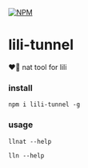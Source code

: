 [![NPM](https://nodei.co/npm/lili-tunnel.png?compact=true)](https://npmjs.org/package/lili-tunnel)

# lili-tunnel

:heart_on_fire: nat tool for lili 

### install

```
npm i lili-tunnel -g
```

### usage

```
llnat --help
```

```
lln --help
```
